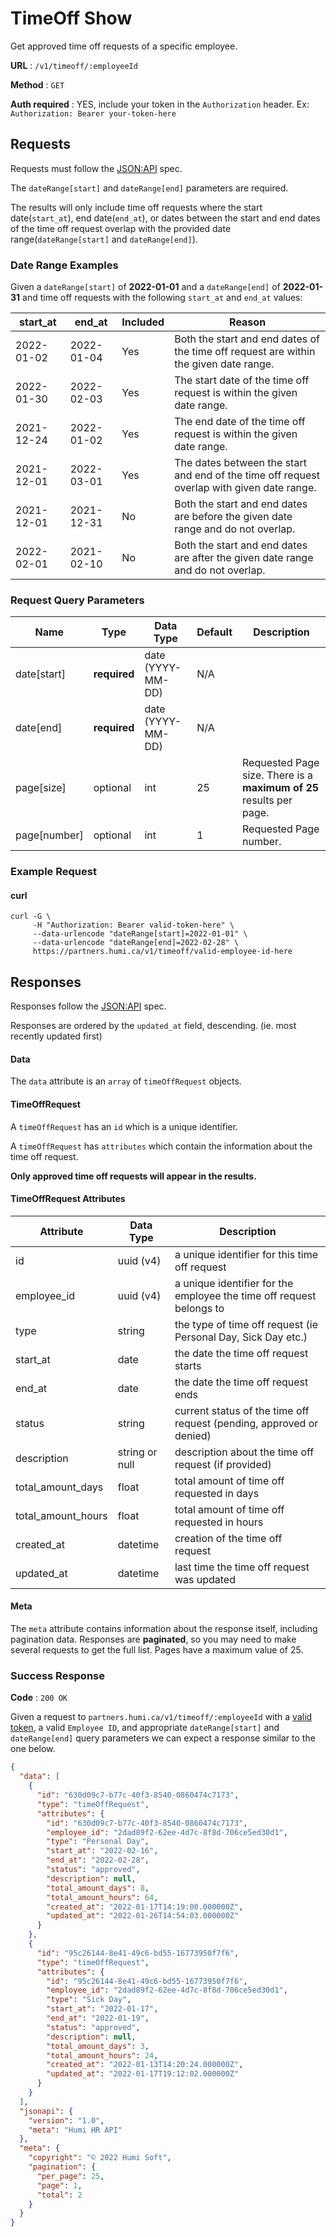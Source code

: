 # TimeOff Show

Get approved time off requests of a specific employee.

**URL** : `/v1/timeoff/:employeeId`

**Method** : `GET`

**Auth required** : YES, include your token in the `Authorization` header. Ex: `Authorization: Bearer your-token-here`

## Requests
Requests must follow the [JSON:API](https://jsonapi.org/) spec.

The `dateRange[start]` and `dateRange[end]` parameters are required.

The results will only include time off requests where the start date(`start_at`), end date(`end_at`), or dates between
the start and end dates of the time off request overlap with the provided date range(`dateRange[start]` and `dateRange[end]`).

### Date Range Examples

Given a `dateRange[start]` of **2022-01-01** and a `dateRange[end]` of **2022-01-31** and time off requests with the following `start_at` and `end_at` values:

| start_at   | end_at     | Included | Reason                                                                                     |
|------------|------------|----------|--------------------------------------------------------------------------------------------|
| 2022-01-02 | 2022-01-04 | Yes      | Both the start and end dates of the time off request are within the given date range.      |
| 2022-01-30 | 2022-02-03 | Yes      | The start date of the time off request is within the given date range.                     |
| 2021-12-24 | 2022-01-02 | Yes      | The end date of the time off request is within the given date range.                       |
| 2021-12-01 | 2022-03-01 | Yes      | The dates between the start and end of the time off request overlap with given date range. |
| 2021-12-01 | 2021-12-31 | No       | Both the start and end dates are before the given date range and do not overlap.           |
| 2022-02-01 | 2021-02-10 | No       | Both the start and end dates are after the given date range and do not overlap.            |


### Request Query Parameters

| Name         | Type         | Data Type         | Default | Description                                                         |
|--------------|--------------|-------------------|---------|---------------------------------------------------------------------|
| date[start]  | **required** | date (YYYY-MM-DD) | N/A     |                                                                     |
| date[end]    | **required** | date (YYYY-MM-DD) | N/A     |                                                                     |
| page[size]   | optional     | int               | 25      | Requested Page size. There is a **maximum of 25** results per page. |
| page[number] | optional     | int               | 1       | Requested Page number.                                              |


### Example Request

#### curl
```
curl -G \
     -H "Authorization: Bearer valid-token-here" \
     --data-urlencode "dateRange[start]=2022-01-01" \
     --data-urlencode "dateRange[end]=2022-02-28" \
     https://partners.humi.ca/v1/timeoff/valid-employee-id-here
```


## Responses
Responses follow the [JSON:API](https://jsonapi.org/) spec.

Responses are ordered by the `updated_at` field, descending. (ie. most recently updated first)

#### Data
The `data` attribute is an `array` of `timeOffRequest` objects.

#### TimeOffRequest
A `timeOffRequest` has an `id` which is a unique identifier.

A `timeOffRequest` has `attributes` which contain the information about the time off request.

**Only approved time off requests will appear in the results.**

#### TimeOffRequest Attributes
| Attribute          | Data Type      | Description                                                          |
|--------------------|----------------|----------------------------------------------------------------------|
| id                 | uuid (v4)      | a unique identifier for this time off request                        |
| employee_id        | uuid (v4)      | a unique identifier for the employee the time off request belongs to |
| type               | string         | the type of time off request (ie Personal Day, Sick Day etc.)        |
| start_at           | date           | the date the time off request starts                                 |
| end_at             | date           | the date the time off request ends                                   |
| status             | string         | current status of the time off request (pending, approved or denied) |
| description        | string or null | description about the time off request (if provided)                 |
| total_amount_days  | float          | total amount of time off requested in days                           |
| total_amount_hours | float          | total amount of time off requested in hours                          |
| created_at         | datetime       | creation of the time off request                                     |
| updated_at         | datetime       | last time the time off request was updated                           |

#### Meta
The `meta` attribute contains information about the response itself, including pagination data. Responses are **paginated**,
so you may need to make several requests to get the full list. Pages have a maximum value of 25.

### Success Response

**Code** : `200 OK`

Given a request to `partners.humi.ca/v1/timeoff/:employeeId` with a [valid token](../../../README.md#humi-partners-api-token),
a valid `Employee ID`, and appropriate `dateRange[start]` and `dateRange[end]` query parameters we can expect a response
similar to the one below.

```json
{
  "data": [
    {
      "id": "630d09c7-b77c-40f3-8540-0860474c7173",
      "type": "timeOffRequest",
      "attributes": {
        "id": "630d09c7-b77c-40f3-8540-0860474c7173",
        "employee_id": "2dad89f2-62ee-4d7c-8f8d-706ce5ed30d1",
        "type": "Personal Day",
        "start_at": "2022-02-16",
        "end_at": "2022-02-28",
        "status": "approved",
        "description": null,
        "total_amount_days": 8,
        "total_amount_hours": 64,
        "created_at": "2022-01-17T14:19:00.000000Z",
        "updated_at": "2022-01-26T14:54:03.000000Z"
      }
    },
    {
      "id": "95c26144-8e41-49c6-bd55-16773950f7f6",
      "type": "timeOffRequest",
      "attributes": {
        "id": "95c26144-8e41-49c6-bd55-16773950f7f6",
        "employee_id": "2dad89f2-62ee-4d7c-8f8d-706ce5ed30d1",
        "type": "Sick Day",
        "start_at": "2022-01-17",
        "end_at": "2022-01-19",
        "status": "approved",
        "description": null,
        "total_amount_days": 3,
        "total_amount_hours": 24,
        "created_at": "2022-01-13T14:20:24.000000Z",
        "updated_at": "2022-01-17T19:12:02.000000Z"
      }
    }
  ],
  "jsonapi": {
    "version": "1.0",
    "meta": "Humi HR API"
  },
  "meta": {
    "copyright": "© 2022 Humi Soft",
    "pagination": {
      "per_page": 25,
      "page": 1,
      "total": 2
    }
  }
}
```
